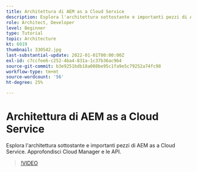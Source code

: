 ```yaml
---
title: Architettura di AEM as a Cloud Service
description: Esplora l'architettura sottostante e importanti pezzi di AEM as a Cloud Service. Approfondisci Cloud Manager e le API.
role: Architect, Developer
level: Beginner
type: Tutorial
topic: Architecture
kt: 6919
thumbnail: 330542.jpg
last-substantial-update: 2022-01-01T00:00:00Z
exl-id: c7ccfee6-c252-4ba4-831a-1c37b36ac964
source-git-commit: b3e9251bdb18a008be95c1fa9e5c79252a74fc98
workflow-type: tm+mt
source-wordcount: '56'
ht-degree: 25%

---
```


# Architettura di AEM as a Cloud Service

Esplora l&#39;architettura sottostante e importanti pezzi di AEM as a Cloud Service. Approfondisci Cloud Manager e le API.

>[!VIDEO](https://video.tv.adobe.com/v/330542?quality=12&learn=on)
